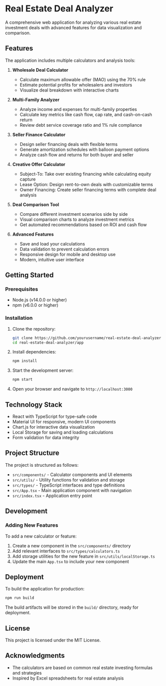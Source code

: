 # Real Estate Deal Analyzer

A comprehensive web application for analyzing various real estate investment deals with advanced features for data visualization and comparison.

## Features

The application includes multiple calculators and analysis tools:

1. **Wholesale Deal Calculator**
   - Calculate maximum allowable offer (MAO) using the 70% rule
   - Estimate potential profits for wholesalers and investors
   - Visualize deal breakdown with interactive charts

2. **Multi-Family Analyzer**
   - Analyze income and expenses for multi-family properties
   - Calculate key metrics like cash flow, cap rate, and cash-on-cash return
   - Review debt service coverage ratio and 1% rule compliance

3. **Seller Finance Calculator**
   - Design seller financing deals with flexible terms
   - Generate amortization schedules with balloon payment options
   - Analyze cash flow and returns for both buyer and seller

4. **Creative Offer Calculator**
   - Subject-To: Take over existing financing while calculating equity capture
   - Lease Option: Design rent-to-own deals with customizable terms
   - Owner Financing: Create seller financing terms with complete deal analysis

5. **Deal Comparison Tool** 
   - Compare different investment scenarios side by side
   - Visual comparison charts to analyze investment metrics
   - Get automated recommendations based on ROI and cash flow

6. **Advanced Features**
   - Save and load your calculations
   - Data validation to prevent calculation errors
   - Responsive design for mobile and desktop use
   - Modern, intuitive user interface

## Getting Started

### Prerequisites

- Node.js (v14.0.0 or higher)
- npm (v6.0.0 or higher)

### Installation

1. Clone the repository:
   ```bash
   git clone https://github.com/yourusername/real-estate-deal-analyzer.git
   cd real-estate-deal-analyzer/app
   ```

2. Install dependencies:
   ```bash
   npm install
   ```

3. Start the development server:
   ```bash
   npm start
   ```

4. Open your browser and navigate to `http://localhost:3000`

## Technology Stack

- React with TypeScript for type-safe code
- Material UI for responsive, modern UI components
- Chart.js for interactive data visualization
- Local Storage for saving and loading calculations
- Form validation for data integrity

## Project Structure

The project is structured as follows:

- `src/components/` - Calculator components and UI elements
- `src/utils/` - Utility functions for validation and storage
- `src/types/` - TypeScript interfaces and type definitions
- `src/App.tsx` - Main application component with navigation
- `src/index.tsx` - Application entry point

## Development

### Adding New Features

To add a new calculator or feature:

1. Create a new component in the `src/components/` directory
2. Add relevant interfaces to `src/types/calculators.ts`
3. Add storage utilities for the new feature in `src/utils/localStorage.ts`
4. Update the main `App.tsx` to include your new component

## Deployment

To build the application for production:

```bash
npm run build
```

The build artifacts will be stored in the `build/` directory, ready for deployment.

## License

This project is licensed under the MIT License.

## Acknowledgments

- The calculators are based on common real estate investing formulas and strategies
- Inspired by Excel spreadsheets for real estate analysis
